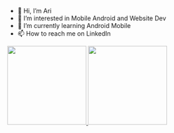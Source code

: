 - 👋 Hi, I’m Ari
- 👀 I’m interested in Mobile Android and Website Dev
- 🌱 I’m currently learning Android Mobile
- 📫 How to reach me on LinkedIn

<!---
aayyiik/aayyiik is a ✨ special ✨ repository because its `README.md` (this file) appears on your GitHub profile.
You can click the Preview link to take a look at your changes.
--->
<p align="left">
<a href="https://github.com/gilangadhan">
  <img height="180em" src="https://github-readme-stats-eight-theta.vercel.app/api?username=aayyiik&show_icons=true&theme=algolia&include_all_commits=true&count_private=true"/>
  <img height="180em" src="https://github-readme-stats-eight-theta.vercel.app/api/top-langs/?username=aayyiik&layout=compact&langs_count=8&theme=algolia"/>
</a>
</p>
